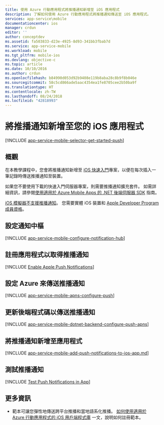 ```yaml
---
title: 使用 Azure 行動應用程式將推播通知新增至 iOS 應用程式
description: 了解如何使用 Azure 行動應用程式將推播通知傳送至 iOS 應用程式。
services: app-service\mobile
documentationcenter: ios
manager: crdun
editor: ''
author: conceptdev
ms.assetid: fa503833-d23e-4925-8d93-341bb3fbab7d
ms.service: app-service-mobile
ms.workload: mobile
ms.tgt_pltfrm: mobile-ios
ms.devlang: objective-c
ms.topic: article
ms.date: 10/10/2016
ms.author: crdun
ms.openlocfilehash: b84990d053d92b9408e119b8aba28c8b9f8b046e
ms.sourcegitcommit: 58c5cd866ade5aac4354ea1fe8705cee2b50ba9f
ms.translationtype: HT
ms.contentlocale: zh-TW
ms.lasthandoff: 08/24/2018
ms.locfileid: "42818993"
---
```

# <a name="add-push-notifications-to-your-ios-app"></a>將推播通知新增至您的 iOS 應用程式

[!INCLUDE [app-service-mobile-selector-get-started-push](../../includes/app-service-mobile-selector-get-started-push.md)]

## <a name="overview"></a>概觀

在本教學課程中，您會將推播通知新增至 [iOS 快速入門]專案，以便在每次插入一筆記錄時傳送推播通知至裝置。

如果您不要使用下載的快速入門伺服器專案，則需要推播通知擴充套件。 如需詳細資訊，請參閱[使用適用於 Azure Mobile Apps 的 .NET 後端伺服器 SDK](app-service-mobile-dotnet-backend-how-to-use-server-sdk.md) 指南。

[iOS 模擬器不支援推播通知](https://developer.apple.com/library/ios/documentation/IDEs/Conceptual/iOS_Simulator_Guide/TestingontheiOSSimulator.html)。 您需要實體 iOS 裝置和 [Apple Developer Program 成員資格](https://developer.apple.com/programs/ios/)。

## <a name="configure-hub"></a>設定通知中樞

[!INCLUDE [app-service-mobile-configure-notification-hub](../../includes/app-service-mobile-configure-notification-hub.md)]

## <a id="register"></a>註冊應用程式以取得推播通知

[!INCLUDE [Enable Apple Push Notifications](../../includes/enable-apple-push-notifications.md)]

## <a name="configure-azure-to-send-push-notifications"></a>設定 Azure 來傳送推播通知

[!INCLUDE [app-service-mobile-apns-configure-push](../../includes/app-service-mobile-apns-configure-push.md)]

## <a id="update-server"></a>更新後端程式碼以傳送推播通知

[!INCLUDE [app-service-mobile-dotnet-backend-configure-push-apns](../../includes/app-service-mobile-dotnet-backend-configure-push-apns.md)]

## <a id="add-push"></a>將推播通知新增至應用程式

[!INCLUDE [app-service-mobile-add-push-notifications-to-ios-app.md](../../includes/app-service-mobile-add-push-notifications-to-ios-app.md)]

## <a id="test"></a>測試推播通知

[!INCLUDE [Test Push Notifications in App](../../includes/test-push-notifications-in-app.md)]

## <a id="more"></a>更多資訊

* 範本可讓您彈性地傳送跨平台推播和當地語系化推播。 [如何使用適用於 Azure 行動應用程式的 iOS 用戶端程式庫](app-service-mobile-ios-how-to-use-client-library.md#templates) 一文，說明如何註冊範本。

<!-- Anchors.  -->

<!-- Images. -->

<!-- URLs. -->
[iOS 快速入門]: app-service-mobile-ios-get-started.md
